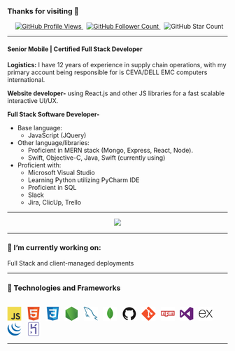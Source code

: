 ### Thanks for visiting 👋
<p align="center">
    <span>&nbsp;</span>
    <a href="https://github.com/curest0x1021/curest0x1021">
        <img src="https://pageview.vercel.app/?github_user=curest0x1021" alt="GitHub Profile Views" />
    </a>
    <span>&nbsp;</span>
    <a href="https://github.com/curest0x1021?tab=followers">
        <img src="https://img.shields.io/github/followers/tariq86.svg?label=follow&style=social" alt="GitHub Follower Count" />
    </a>
    <span>&nbsp;</span>
        <img src="https://img.shields.io/github/stars/curest0x1021?style=social" alt="GitHub Star Count" />
</p>

---

#### Senior Mobile | Certified Full Stack Developer

**Logistics:**
I have 12 years of experience in supply chain operations, with my primary account being responsible for is CEVA/DELL EMC computers international.

**Website developer-**
using React.js and other JS libraries for a fast scalable interactive UI/UX.

**Full Stack Software Developer-**
- Base language:
  - JavaScript (JQuery)
- Other language/libraries:
  - Proficient in MERN stack (Mongo, Express, React, Node).
  - Swift, Objective-C, Java, Swift (currently using)
- Proficient with:
  - Microsoft Visual Studio
  - Learning Python utilizing PyCharm IDE
  - Proficient in SQL 
  - Slack
  - Jira, ClicUp, Trello

---

<p align="center">
    <img src="https://github-readme-stats.vercel.app/api?username=curest0x1021&show_icons=true&theme=light" />
</p>

---

### 🔭 I’m currently working on:
Full Stack and client-managed deployments

---

### 🌱 Technologies and Frameworks

  <p>
    <br>
  <!-- JS -->
    <img src="https://raw.githubusercontent.com/devicons/devicon/master/icons/javascript/javascript-original.svg" width="32" alt="JS" />
    &nbsp;
    <!-- HTML5 -->
    <img src="https://raw.githubusercontent.com/devicons/devicon/master/icons/html5/html5-original.svg" width="32" alt="HTML5" />
    &nbsp;
      <!-- CSS3 -->
    <img src="https://raw.githubusercontent.com/devicons/devicon/master/icons/css3/css3-original.svg" width="32" alt="CSS3" />
    &nbsp;
      <!-- Node.js -->
    <img src="https://raw.githubusercontent.com/devicons/devicon/master/icons/nodejs/nodejs-original.svg" width="32" alt="Node.js" />
    &nbsp;
 <!-- MySQL -->
    <img src="https://raw.githubusercontent.com/devicons/devicon/master/icons/mysql/mysql-original.svg" width="32" alt="MySQL" />
    &nbsp;
    <!-- MongoDB -->
    <img src="https://raw.githubusercontent.com/devicons/devicon/master/icons/mongodb/mongodb-original.svg" width="32" alt="MongoDB" />
    &nbsp;
    <!-- GitHub -->
    <img src="https://raw.githubusercontent.com/devicons/devicon/master/icons/github/github-original.svg" width="32" alt="GitHub" />
    &nbsp;
    <!-- Git -->
    <img src="https://raw.githubusercontent.com/devicons/devicon/master/icons/git/git-original.svg" width="32" alt="Git" />
    &nbsp;
      <!-- NPM -->
    <img src="https://raw.githubusercontent.com/devicons/devicon/master/icons/npm/npm-original-wordmark.svg" width="32" alt="NPM" />
 &nbsp;
  <!-- Visual Studio -->
    <img src="https://raw.githubusercontent.com/devicons/devicon/master/icons/visualstudio/visualstudio-plain.svg" width="32" alt="Visual Studio" />
    &nbsp;
     <!-- Express.js -->
    <img src="https://raw.githubusercontent.com/devicons/devicon/master/icons/express/express-original.svg" width="32" alt="Express.js" />
    &nbsp;
      <!-- jQuery -->
    <img src="https://raw.githubusercontent.com/devicons/devicon/master/icons/jquery/jquery-original.svg" width="32" alt="jQuery" />
        &nbsp;
    <!-- Heroku -->
    <img src="https://raw.githubusercontent.com/devicons/devicon/master/icons/heroku/heroku-original.svg" width="32" alt="Heroku" />
        &nbsp;

   </p>
   
---

<!--
**curest0x1021/curest0x1021** is a ✨ _special_ ✨ repository because its `README.md` (this file) appears on your GitHub profile.

Here are some ideas to get you started:

- 🌱 I’m currently learning ...
- 👯 I’m looking to collaborate on ...
- 🤔 I’m looking for help with ...
- 💬 Ask me about ...
- 📫 How to reach me: ...
- 😄 Pronouns: ...
- ⚡ Fun fact: ...
-->
